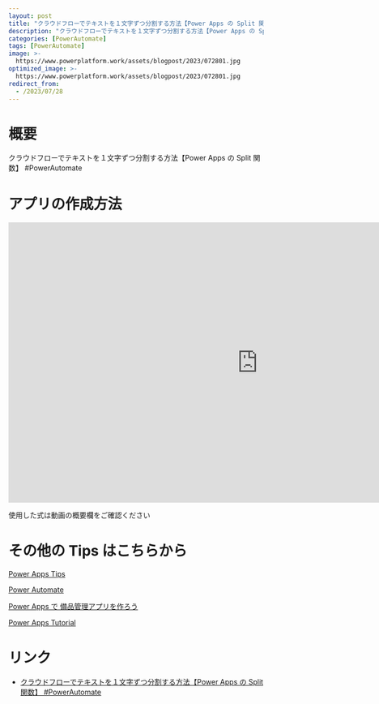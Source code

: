 ```yaml
---
layout: post
title: "クラウドフローでテキストを１文字ずつ分割する方法【Power Apps の Split 関数】 #PowerAutomate"
description: "クラウドフローでテキストを１文字ずつ分割する方法【Power Apps の Split 関数】 #PowerAutomateを動画で分かりやすく解説"
categories: [PowerAutomate]
tags: [PowerAutomate]
image: >-
  https://www.powerplatform.work/assets/blogpost/2023/072801.jpg
optimized_image: >-
  https://www.powerplatform.work/assets/blogpost/2023/072801.jpg
redirect_from:
  - /2023/07/28
---
```



#  概要

クラウドフローでテキストを１文字ずつ分割する方法【Power Apps の Split 関数】 #PowerAutomate


# アプリの作成方法

<iframe width="983" height="553" src="https://www.youtube.com/embed/DQ5EBSHUNN8" title="YouTube video player" frameborder="0" allow="accelerometer; autoplay; clipboard-write; encrypted-media; gyroscope; picture-in-picture" allowfullscreen></iframe>


使用した式は動画の概要欄をご確認ください


# その他の Tips はこちらから

[Power Apps Tips](https://www.youtube.com/watch?v=VrAQf3JQ7yM&list=PLVhFi1fb3DqakSLVMn22DDcySXh9jtzi- )


[Power Automate](https://www.youtube.com/watch?v=-YnJYT0ASEM&list=PLVhFi1fb3Dqbzic6GieqnLFgD3aTj-eHA)


[Power Apps で 備品管理アプリを作ろう](https://www.youtube.com/playlist?list=PLVhFi1fb3DqZM3HKb8Hea6XEL96990Fyn)


[Power Apps Tutorial](https://www.youtube.com/playlist?list=PLVhFi1fb3DqalxpL974VvAJvV4iWoSbe_)


# リンク


- [クラウドフローでテキストを１文字ずつ分割する方法【Power Apps の Split 関数】 #PowerAutomate](https://www.youtube.com/watch?v=DQ5EBSHUNN8)


